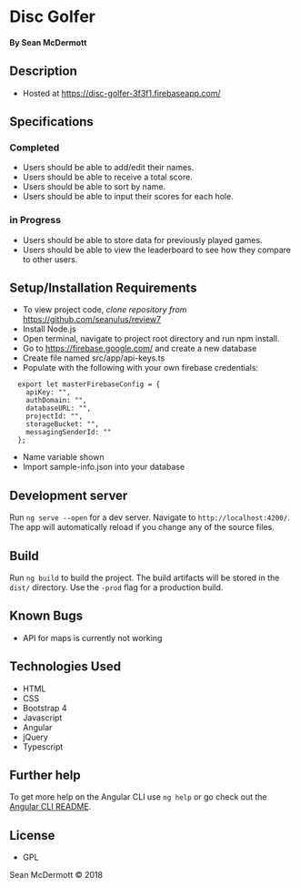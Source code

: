 # **Disc Golfer**

#### By Sean McDermott

## Description
* Hosted at https://disc-golfer-3f3f1.firebaseapp.com/


## Specifications

### Completed
* Users should be able to add/edit their names.
* Users should be able to receive a total score.
* Users should be able to sort by name.
* Users should be able to input their scores for each hole.

### in Progress
* Users should be able to store data for previously played games.
* Users should be able to view the leaderboard to see how they compare to other users.


## Setup/Installation Requirements

* To view project code, _clone repository from_ https://github.com/seanulus/review7
* Install Node.js
* Open terminal, navigate to project root directory and run npm install.
* Go to https://firebase.google.com/ and create a new database
* Create file named src/app/api-keys.ts
* Populate with the following with your own firebase credentials:
```
  export let masterFirebaseConfig = {
    apiKey: "",
    authDomain: "",
    databaseURL: "",
    projectId: "",
    storageBucket: "",
    messagingSenderId: ""
  };
```

* Name variable shown
* Import sample-info.json into your database


## Development server

Run `ng serve --open` for a dev server. Navigate to `http://localhost:4200/`. The app will automatically reload if you change any of the source files.

## Build

Run `ng build` to build the project. The build artifacts will be stored in the `dist/` directory. Use the `-prod` flag for a production build.

## Known Bugs

* API for maps is currently not working

## Technologies Used

* HTML
* CSS
* Bootstrap 4
* Javascript
* Angular
* jQuery
* Typescript

## Further help

To get more help on the Angular CLI use `ng help` or go check out the [Angular CLI README](https://github.com/angular/angular-cli/blob/master/README.md).

## License

* GPL

Sean McDermott © 2018
